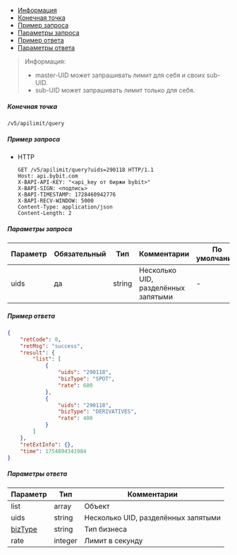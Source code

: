 - [Информация](#информация)
- [Конечная точка](#конечная-точка)
- [Пример запроса](#пример-запроса)
- [Параметры запроса](#параметры-запроса)
- [Пример ответа](#пример-ответа)
- [Параметры ответа](#параметры-ответа)

<a id="информация"></a>

>Информация:
>
>- master-UID может запрашивать лимит для себя и своих sub-UID.
>- sub-UID может запрашивать лимит только для себя.

<a id="конечная-точка"></a>

##### Конечная точка

`/v5/apilimit/query`

<a id="пример-запроса"></a>

##### Пример запроса

- HTTP

  ```http
  GET /v5/apilimit/query?uids=290118 HTTP/1.1
  Host: api.bybit.com
  X-BAPI-API-KEY: "<api_key от биржи bybit>"
  X-BAPI-SIGN: <подпись>
  X-BAPI-TIMESTAMP: 1728460942776
  X-BAPI-RECV-WINDOW: 5000
  Content-Type: application/json
  Content-Length: 2
  ```

<a id="параметры-запроса"></a>

##### Параметры запроса

|Параметр           |Обязательный   |Тип       |Комментарии                            |По умолчанию   |
|-------------------|---------------|----------|---------------------------------------|---------------|
|uids               |да             |string    |Несколько UID, разделённых запятыми    |-              |

<a id="пример-ответа"></a>

##### Пример ответа

```json
{
    "retCode": 0,
    "retMsg": "success",
    "result": {
        "list": [
            {
                "uids": "290118",
                "bizType": "SPOT",
                "rate": 600
            },
            {
                "uids": "290118",
                "bizType": "DERIVATIVES",
                "rate": 400
            }
        ]
    },
    "retExtInfo": {},
    "time": 1754894341984
}
```

<a id="параметры-ответа"></a>

##### Параметры ответа

|Параметр                                                               |Тип       |Комментарии                               |
|-----------------------------------------------------------------------|----------|------------------------------------------|
|list                                                                   |array     |Объект                                    |
|uids                                                                   |string    |Несколько UID, разделённых запятыми       |
|[bizType](<19.Определения значений в запросах и ответах.md#bizType>)   |string    |Тип бизнеса                               |
|rate                                                                   |integer   |Лимит в секунду                           |
